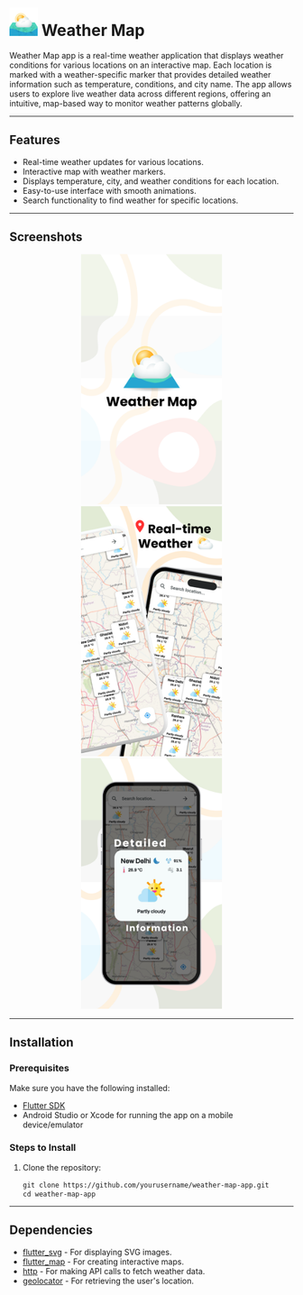 <!DOCTYPE html>
<html lang="en">
<body>

<h1> <img src="https://github.com/EJ369/WeatherMap/blob/master/WM%20Logo.png?raw=true" alt="App Logo" width="50"> Weather Map</h1>
<p>Weather Map app is a real-time weather application that displays weather conditions for various locations on an interactive map. Each location is marked with a weather-specific marker that provides detailed weather information such as temperature, conditions, and city name. The app allows users to explore live weather data across different regions, offering an intuitive, map-based way to monitor weather patterns globally.</p>

<hr>

<h2>Features</h2>
<ul>
    <li>Real-time weather updates for various locations.</li>
    <li>Interactive map with weather markers.</li>
    <li>Displays temperature, city, and weather conditions for each location.</li>
    <li>Easy-to-use interface with smooth animations.</li>
    <li>Search functionality to find weather for specific locations.</li>
</ul>

<hr>

<h2>Screenshots</h2>
<p align="center">
    <img src="https://github.com/EJ369/WeatherMap/blob/master/WM%201.png?raw=true" alt="Splash Screen" width="250" hspace=10>
    <img src="https://github.com/EJ369/WeatherMap/blob/master/WM%202.png?raw=true" alt="Map Screen" width="250" hspace=10>
    <img src="https://github.com/EJ369/WeatherMap/blob/master/WM%203.png?raw=true" alt="Map Screen" width="250" hspace=10>
</p>

<hr>

<h2>Installation</h2>

<h3>Prerequisites</h3>
<p>Make sure you have the following installed:</p>
<ul>
    <li><a href="https://flutter.dev/docs/get-started/install" target="_blank">Flutter SDK</a></li>
    <li>Android Studio or Xcode for running the app on a mobile device/emulator</li>
</ul>

<h3>Steps to Install</h3>
<ol>
    <li>Clone the repository:</li>
    <pre><code>git clone https://github.com/yourusername/weather-map-app.git
cd weather-map-app</code></pre>
</ol>

<hr>

<h2>Dependencies</h2>
<ul>
    <li><a href="https://pub.dev/packages/flutter_svg" target="_blank">flutter_svg</a> - For displaying SVG images.</li>
    <li><a href="https://pub.dev/packages/flutter_map" target="_blank">flutter_map</a> - For creating interactive maps.</li>
    <li><a href="https://pub.dev/packages/http" target="_blank">http</a> - For making API calls to fetch weather data.</li>
    <li><a href="https://pub.dev/packages/geolocator" target="_blank">geolocator</a> - For retrieving the user's location.</li>
</ul>

</body>
</html>
